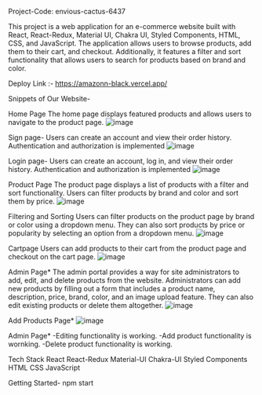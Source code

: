 Project-Code: envious-cactus-6437

This project is a web application for an e-commerce website built with React, React-Redux, Material UI, Chakra UI, Styled Components, HTML, CSS, and JavaScript. The application allows users to browse products, add them to their cart, and checkout. Additionally, it features a filter and sort functionality that allows users to search for products based on brand and color.

Deploy Link :- https://amazonn-black.vercel.app/

 Snippets of Our Website-

 Home Page
The home page displays featured products and allows users to navigate to the product page.
![image](https://github.com/Faheemw09/envious-cactus-6437/assets/110039298/536b940e-f1b8-4a50-8db7-115376c2425a)


Sign page-
Users can create an account and view their order history. Authentication and authorization is implemented
![image](https://github.com/Faheemw09/envious-cactus-6437/assets/110039298/ab27e6a5-b88b-4f0a-8efb-6ba9ccb5e604)


Login page-
Users can create an account, log in, and view their order history. Authentication and authorization is implemented
![image](https://github.com/Faheemw09/envious-cactus-6437/assets/110039298/17a519e7-3265-446a-8653-e59a3c1ade9f)


Product Page
The product page displays a list of products with a filter and sort functionality. Users can filter products by brand and color and sort them by price.
![image](https://github.com/Faheemw09/envious-cactus-6437/assets/110039298/54d6d6e7-cee5-47a8-bfc3-39242e40f37d)




Filtering and Sorting
Users can filter products on the product page by brand or color using a dropdown menu. They can also sort products by price or popularity by selecting an option from a dropdown menu.
![image](https://github.com/Faheemw09/envious-cactus-6437/assets/110039298/83a09e12-b780-4010-a3a4-05ccdc3f76d2)



Cartpage
Users can add products to their cart from the product page and checkout on the cart page.
![image](https://github.com/Faheemw09/envious-cactus-6437/assets/110039298/e1a0530a-7b6a-4d5e-851b-f25fa0d81fd6)

     
Admin Page*
The admin portal provides a way for site administrators to add, edit, and delete products from the website. Administrators can add new products by filling out a form that includes a product name, description, price, brand, color, and an image upload feature. They can also edit existing products or delete them altogether.
![image](https://github.com/Faheemw09/envious-cactus-6437/assets/110039298/efcf0172-62b8-4057-8be1-4216ed900d3c)


Add Products Page*
![image](https://github.com/Faheemw09/envious-cactus-6437/assets/110039298/474d39b3-188b-4345-ac96-998b1119adee)



Admin Page*
-Editing functionality is working.
-Add product functionality is wornking.
-Delete product functionality is working.


Tech Stack
React
React-Redux
Material-UI
Chakra-UI
Styled Components
HTML
CSS
JavaScript

Getting Started-
npm start
